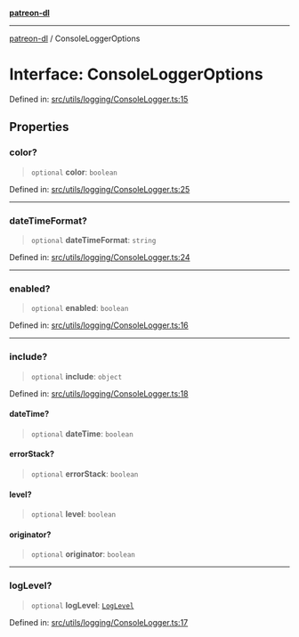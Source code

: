 [**patreon-dl**](../README.md)

***

[patreon-dl](../README.md) / ConsoleLoggerOptions

# Interface: ConsoleLoggerOptions

Defined in: [src/utils/logging/ConsoleLogger.ts:15](https://github.com/patrickkfkan/patreon-dl/blob/faebc79e7105b755ed4bb91829b93f102ad3b38c/src/utils/logging/ConsoleLogger.ts#L15)

## Properties

### color?

> `optional` **color**: `boolean`

Defined in: [src/utils/logging/ConsoleLogger.ts:25](https://github.com/patrickkfkan/patreon-dl/blob/faebc79e7105b755ed4bb91829b93f102ad3b38c/src/utils/logging/ConsoleLogger.ts#L25)

***

### dateTimeFormat?

> `optional` **dateTimeFormat**: `string`

Defined in: [src/utils/logging/ConsoleLogger.ts:24](https://github.com/patrickkfkan/patreon-dl/blob/faebc79e7105b755ed4bb91829b93f102ad3b38c/src/utils/logging/ConsoleLogger.ts#L24)

***

### enabled?

> `optional` **enabled**: `boolean`

Defined in: [src/utils/logging/ConsoleLogger.ts:16](https://github.com/patrickkfkan/patreon-dl/blob/faebc79e7105b755ed4bb91829b93f102ad3b38c/src/utils/logging/ConsoleLogger.ts#L16)

***

### include?

> `optional` **include**: `object`

Defined in: [src/utils/logging/ConsoleLogger.ts:18](https://github.com/patrickkfkan/patreon-dl/blob/faebc79e7105b755ed4bb91829b93f102ad3b38c/src/utils/logging/ConsoleLogger.ts#L18)

#### dateTime?

> `optional` **dateTime**: `boolean`

#### errorStack?

> `optional` **errorStack**: `boolean`

#### level?

> `optional` **level**: `boolean`

#### originator?

> `optional` **originator**: `boolean`

***

### logLevel?

> `optional` **logLevel**: [`LogLevel`](../type-aliases/LogLevel.md)

Defined in: [src/utils/logging/ConsoleLogger.ts:17](https://github.com/patrickkfkan/patreon-dl/blob/faebc79e7105b755ed4bb91829b93f102ad3b38c/src/utils/logging/ConsoleLogger.ts#L17)
